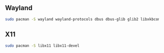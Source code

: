 
## Wayland 

```bash
sudo pacman -S wayland wayland-protocols dbus dbus-glib glib2 libxkbcommon gtk3 xdg-desktop-portal xdg-desktop-portal-wlr pkgconf glib2

```


## X11


```bash
sudo pacman -S libx11 libx11-devel
```